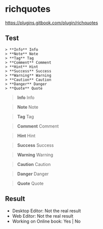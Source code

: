 # richquotes

https://plugins.gitbook.com/plugin/richquotes

## Test

```
> **Info** Info
> **Note** Note
> **Tag** Tag
> **Comment** Comment
> **Hint** Hint
> **Success** Success
> **Warning** Warning
> **Caution** Caution
> **Danger** Danger
> **Quote** Quote
```


> **Info** Info

> **Note** Note

> **Tag** Tag

> **Comment** Comment

> **Hint** Hint

> **Success** Success

> **Warning** Warning

> **Caution** Caution

> **Danger** Danger

> **Quote** Quote


## Result
- Desktop Editor: Not the real result 
- Web Editor: Not the real result 
- Working on Online book: Yes | No
